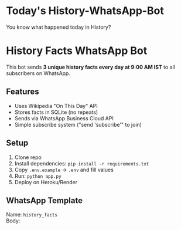 # Today's History-WhatsApp-Bot
You know what happened today in History?
# History Facts WhatsApp Bot

This bot sends **3 unique history facts every day at 9:00 AM IST** to all subscribers on WhatsApp.

## Features
- Uses Wikipedia "On This Day" API
- Stores facts in SQLite (no repeats)
- Sends via WhatsApp Business Cloud API
- Simple subscribe system ("send 'subscribe'" to join)

## Setup
1. Clone repo
2. Install dependencies: `pip install -r requirements.txt`
3. Copy `.env.example` → `.env` and fill values
4. Run: `python app.py`
5. Deploy on Heroku/Render

## WhatsApp Template
Name: `history_facts`  
Body:
